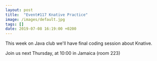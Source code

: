 ```yaml
---
layout: post
title:  "Event#117 Knative Practice"
image: /images/default.jpg
tags: []
date: 2019-07-08 16:19:00 +0200
---
```


This week on Java club we'll have final coding session about Knative.[]()

Join us next Thursday, at 10:00 in Jamaica (room 223)
